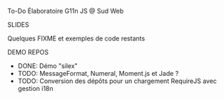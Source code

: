 To-Do Élaboratoire G11n JS @ Sud Web

SLIDES

Quelques FIXME et exemples de code restants

DEMO REPOS

* DONE: Démo "silex"
* TODO: MessageFormat, Numeral, Moment.js et Jade ?
* TODO: Conversion des dépôts pour un chargement RequireJS avec gestion i18n
